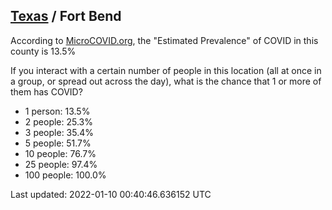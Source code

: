 
## [Texas](/united-states/texas) / Fort Bend

According to [MicroCOVID.org](http://microcovid.org),
the "Estimated Prevalence" of COVID in this county is 13.5%

If you interact with a certain number of people in this location
(all at once in a group, or spread out across the day), what is the chance that
1 or more of them has COVID?

- 1 person: 13.5%
- 2 people: 25.3%
- 3 people: 35.4%
- 5 people: 51.7%
- 10 people: 76.7%
- 25 people: 97.4%
- 100 people: 100.0%

Last updated: 2022-01-10 00:40:46.636152 UTC
